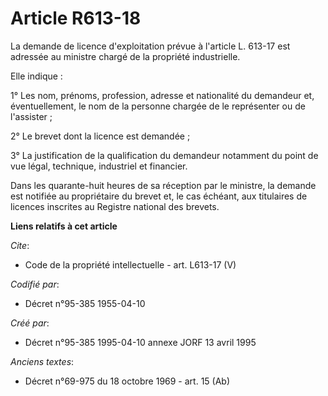 # Article R613-18

La demande de licence d'exploitation prévue à l'article L. 613-17 est adressée au ministre chargé de la propriété
industrielle. 

Elle indique : 

1° Les nom, prénoms, profession, adresse et nationalité du demandeur et, éventuellement, le nom de la personne chargée de le
représenter ou de l'assister ; 

2° Le brevet dont la licence est demandée ; 

3° La justification de la qualification du demandeur notamment du point de vue légal, technique, industriel et financier. 

Dans les quarante-huit heures de sa réception par le ministre, la demande est notifiée au propriétaire du brevet et, le cas
échéant, aux titulaires de licences inscrites au Registre national des brevets.

**Liens relatifs à cet article**

_Cite_:

  - Code de la propriété intellectuelle - art. L613-17 (V)

_Codifié par_:

  - Décret n°95-385 1955-04-10

_Créé par_:

  - Décret n°95-385 1995-04-10 annexe JORF 13 avril 1995

_Anciens textes_:

  - Décret n°69-975 du 18 octobre 1969 - art. 15 (Ab)
